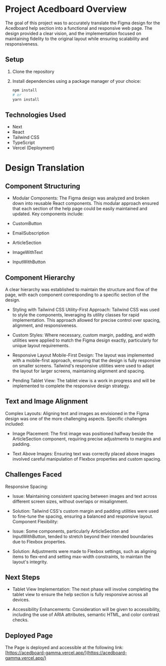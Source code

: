 # Project Acedboard Overview
The goal of this project was to accurately translate the Figma design for the Acedboard help section into a functional and responsive web page. The design provided a clear vision, and the implementation focused on maintaining fidelity to the original layout while ensuring scalability and responsiveness.

## Setup

1. Clone the repository

2. Install dependencies using a package manager of your choice:

    ```sh
    npm install
    # or
    yarn install
    ```

## Technologies Used
- Next
- React
- Tailwind CSS
- TypeScript
- Vercel (Deployment)


# Design Translation

## Component Structuring

- Modular Components: The Figma design was analyzed and broken down into reusable React components. This modular approach ensured that each section of the help page could be easily maintained and updated. 
Key components include:

- CustomButton
- EmailSubscription
- ArticleSection
- ImageWithText
- InputWithButton

## Component Hierarchy
 A clear hierarchy was established to maintain the structure and flow of the page, with each component corresponding to a specific section of the design.

- Styling with Tailwind CSS
Utility-First Approach: Tailwind CSS was used to style the components, leveraging its utility classes for rapid implementation. This approach allowed for precise control over spacing, alignment, and responsiveness.

- Custom Styles: Where necessary, custom margin, padding, and width utilities were applied to match the Figma design exactly, particularly for unique layout requirements.

- Responsive Layout
Mobile-First Design: The layout was implemented with a mobile-first approach, ensuring that the design is fully responsive on smaller screens. Tailwind's responsive utilities were used to adapt the layout for larger screens, maintaining alignment and spacing.

- Pending Tablet View: The tablet view is a work in progress and will be implemented to complete the responsive design strategy.

## Text and Image Alignment
Complex Layouts: Aligning text and images as envisioned in the Figma design was one of the more challenging aspects. Specific challenges included:

- Image Placement: The first image was positioned halfway beside the ArticleSection component, requiring precise adjustments to margins and padding.

- Text Above Images: Ensuring text was correctly placed above images involved careful manipulation of Flexbox properties and custom spacing.

## Challenges Faced
Responsive Spacing:

- Issue: Maintaining consistent spacing between images and text across different screen sizes, without overlaps or misalignment.
- Solution: Tailwind CSS's custom margin and padding utilities were used to fine-tune the spacing, ensuring a balanced and responsive layout.
Component Flexibility:

- Issue: Some components, particularly ArticleSection and InputWithButton, tended to stretch beyond their intended boundaries due to Flexbox properties.
- Solution: Adjustments were made to Flexbox settings, such as aligning items to flex-end and setting max-width constraints, to maintain the layout's integrity.


## Next Steps
- Tablet View Implementation: The next phase will involve completing the tablet view to ensure the help section is fully responsive across all devices.

- Accessibility Enhancements: Consideration will be given to accessibility, including the use of ARIA attributes, semantic HTML, and color contrast checks.


## Deployed Page
The Page is deployed and accessible at the following link:
[https://acedboard-gamma.vercel.app/](https://acedboard-gamma.vercel.app/)